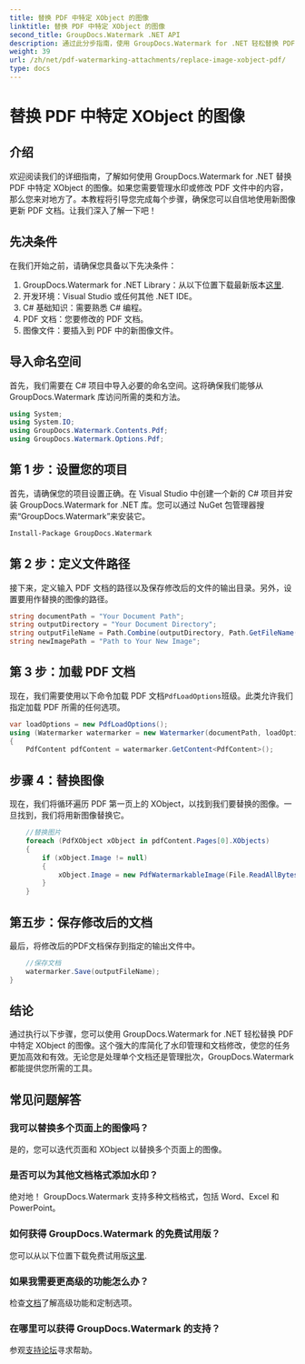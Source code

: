 ```yaml
---
title: 替换 PDF 中特定 XObject 的图像
linktitle: 替换 PDF 中特定 XObject 的图像
second_title: GroupDocs.Watermark .NET API
description: 通过此分步指南，使用 GroupDocs.Watermark for .NET 轻松替换 PDF 中的图像。非常适合高效管理 PDF 内容。
weight: 39
url: /zh/net/pdf-watermarking-attachments/replace-image-xobject-pdf/
type: docs
---
```

# 替换 PDF 中特定 XObject 的图像

## 介绍
欢迎阅读我们的详细指南，了解如何使用 GroupDocs.Watermark for .NET 替换 PDF 中特定 XObject 的图像。如果您需要管理水印或修改 PDF 文件中的内容，那么您来对地方了。本教程将引导您完成每个步骤，确保您可以自信地使用新图像更新 PDF 文档。让我们深入了解一下吧！
## 先决条件
在我们开始之前，请确保您具备以下先决条件：
1.  GroupDocs.Watermark for .NET Library：从以下位置下载最新版本[这里](https://releases.groupdocs.com/Watermark/net/).
2. 开发环境：Visual Studio 或任何其他 .NET IDE。
3. C# 基础知识：需要熟悉 C# 编程。
4. PDF 文档：您要修改的 PDF 文档。
5. 图像文件：要插入到 PDF 中的新图像文件。

## 导入命名空间
首先，我们需要在 C# 项目中导入必要的命名空间。这将确保我们能够从 GroupDocs.Watermark 库访问所需的类和方法。
```csharp
using System;
using System.IO;
using GroupDocs.Watermark.Contents.Pdf;
using GroupDocs.Watermark.Options.Pdf;
```
## 第 1 步：设置您的项目
首先，请确保您的项目设置正确。在 Visual Studio 中创建一个新的 C# 项目并安装 GroupDocs.Watermark for .NET 库。您可以通过 NuGet 包管理器搜索“GroupDocs.Watermark”来安装它。
```sh
Install-Package GroupDocs.Watermark
```
## 第 2 步：定义文件路径
接下来，定义输入 PDF 文档的路径以及保存修改后的文件的输出目录。另外，设置要用作替换的图像的路径。
```csharp
string documentPath = "Your Document Path";
string outputDirectory = "Your Document Directory";
string outputFileName = Path.Combine(outputDirectory, Path.GetFileName(documentPath));
string newImagePath = "Path to Your New Image";
```
## 第 3 步：加载 PDF 文档
现在，我们需要使用以下命令加载 PDF 文档`PdfLoadOptions`班级。此类允许我们指定加载 PDF 所需的任何选项。
```csharp
var loadOptions = new PdfLoadOptions();
using (Watermarker watermarker = new Watermarker(documentPath, loadOptions))
{
    PdfContent pdfContent = watermarker.GetContent<PdfContent>();
```
## 步骤 4：替换图像
现在，我们将循环遍历 PDF 第一页上的 XObject，以找到我们要替换的图像。一旦找到，我们将用新图像替换它。
```csharp
    //替换图片
    foreach (PdfXObject xObject in pdfContent.Pages[0].XObjects)
    {
        if (xObject.Image != null)
        {
            xObject.Image = new PdfWatermarkableImage(File.ReadAllBytes(newImagePath));
        }
    }
```
## 第五步：保存修改后的文档
最后，将修改后的PDF文档保存到指定的输出文件中。
```csharp
    //保存文档
    watermarker.Save(outputFileName);
}
```

## 结论
通过执行以下步骤，您可以使用 GroupDocs.Watermark for .NET 轻松替换 PDF 中特定 XObject 的图像。这个强大的库简化了水印管理和文档修改，使您的任务更加高效和有效。无论您是处理单个文档还是管理批次，GroupDocs.Watermark 都能提供您所需的工具。
## 常见问题解答
### 我可以替换多个页面上的图像吗？
是的，您可以迭代页面和 XObject 以替换多个页面上的图像。
### 是否可以为其他文档格式添加水印？
绝对地！ GroupDocs.Watermark 支持多种文档格式，包括 Word、Excel 和 PowerPoint。
### 如何获得 GroupDocs.Watermark 的免费试用版？
您可以从以下位置下载免费试用版[这里](https://releases.groupdocs.com/).
### 如果我需要更高级的功能怎么办？
检查[文档](https://tutorials.groupdocs.com/Watermark/net/)了解高级功能和定制选项。
### 在哪里可以获得 GroupDocs.Watermark 的支持？
参观[支持论坛](https://forum.groupdocs.com/c/watermark/19)寻求帮助。